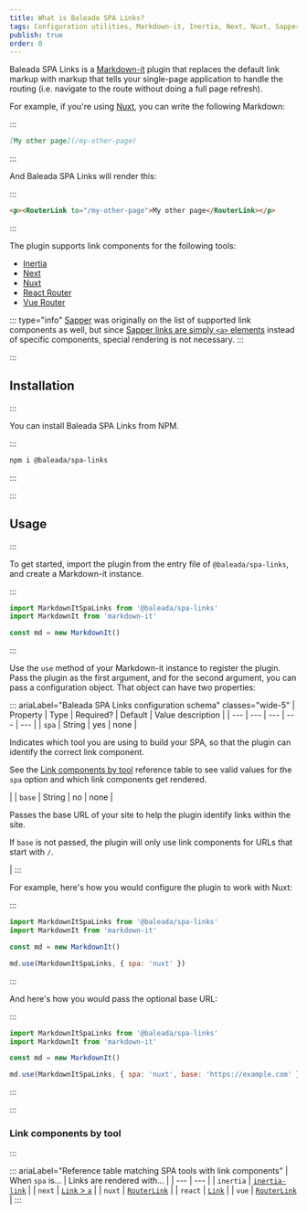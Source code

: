 ```yaml
---
title: What is Baleada SPA Links?
tags: Configuration utilities, Markdown-it, Inertia, Next, Nuxt, Sapper, React, Vue, Svelte
publish: true
order: 0
---
```


Baleada SPA Links is a [Markdown-it](https://markdown-it.github.io/) plugin that replaces the default link markup with markup that tells your single-page application to handle the routing (i.e. navigate to the route without doing a full page refresh).

For example, if you're using [Nuxt](https://nuxtjs.org), you can write the following Markdown:

:::
```md
[My other page](/my-other-page)
```
:::

And Baleada SPA Links will render this:

:::
```html
<p><RouterLink to="/my-other-page">My other page</RouterLink></p>
```
:::

The plugin supports link components for the following tools:
- [Inertia](https://inertiajs.com)
- [Next](https://nextjs.org)
- [Nuxt](https://nuxtjs.org)
- [React Router](https://reacttraining.com/react-router/)
- [Vue Router](https://router.vuejs.org/)

::: type="info"
[Sapper](https://sapper.svelte.dev) was originally on the list of supported link components as well, but since [Sapper links are simply `<a>` elements](https://sapper.svelte.dev/docs#Comparison_with_Next_js) instead of specific components, special rendering is not necessary.
:::


:::
## Installation
:::

You can install Baleada SPA Links from NPM.

:::
```bash
npm i @baleada/spa-links
```
:::


:::
## Usage
:::

To get started, import the plugin from the entry file of `@baleada/spa-links`, and create a Markdown-it instance.

:::
```js
import MarkdownItSpaLinks from '@baleada/spa-links'
import MarkdownIt from 'markdown-it'

const md = new MarkdownIt()
```
:::

Use the `use` method of your Markdown-it instance to register the plugin. Pass the plugin as the first argument, and for the second argument, you can pass a configuration object. That object can have two properties:

::: ariaLabel="Baleada SPA Links configuration schema" classes="wide-5"
| Property | Type | Required? | Default | Value description |
| --- | --- | --- | --- | --- |
| `spa` | String | yes | none | <p>Indicates which tool you are using to build your SPA, so that the plugin can identify the correct link component.</p><p>See the [Link components by tool](#Link-components-by-tool) reference table to see valid values for the `spa` option and which link components get rendered.</p> |
| `base` | String | no | none | <p>Passes the base URL of your site to help the plugin identify links within the site.</p><p>If `base` is not passed, the plugin will only use link components for URLs that start with `/`.</p> |
:::

For example, here's how you would configure the plugin to work with Nuxt:

:::
```js
import MarkdownItSpaLinks from '@baleada/spa-links'
import MarkdownIt from 'markdown-it'

const md = new MarkdownIt()

md.use(MarkdownItSpaLinks, { spa: 'nuxt' })
```
:::

And here's how you would pass the optional base URL:

:::
```js
import MarkdownItSpaLinks from '@baleada/spa-links'
import MarkdownIt from 'markdown-it'

const md = new MarkdownIt()

md.use(MarkdownItSpaLinks, { spa: 'nuxt', base: 'https://example.com' })
```
:::


:::
### Link components by tool
:::

::: ariaLabel="Reference table matching SPA tools with link components"
| When `spa` is... | Links are rendered with... |
| --- | --- |
| `inertia` | [`inertia-link`](https://inertiajs.com/links#top) |
| `next` | [`Link` > `a`](https://nextjs.org/docs#with-link) |
| `nuxt` | [`RouterLink`](https://nuxtjs.org/api/components-nuxt-link#the-lt-nuxt-link-gt-component) |
| `react` | [`Link`](https://reacttraining.com/react-router/web/api/Link) |
| `vue` | [`RouterLink`](https://router.vuejs.org/api/#router-link) |
:::
